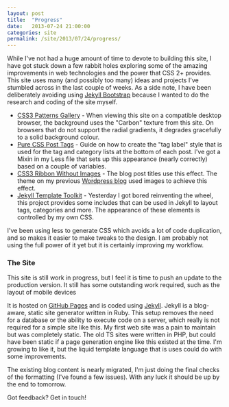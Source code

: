 ```yaml
---
layout: post
title:  "Progress"
date:   2013-07-24 21:00:00
categories: site
permalink: /site/2013/07/24/progress/
---
```


While I've not had a huge amount of time to devote to building this site, I have got stuck down a few rabbit holes exploring some of the amazing improvements in web technologies and the power that CSS 2+ provides. This site uses many (and possibly too many) ideas and projects I've stumbled across in the last couple of weeks. As a side note, I have been deliberately avoiding using [Jekyll Bootstrap](http://jekyllbootstrap.com/) because I wanted to do the research and coding of the site myself. 

<!--more-->

- [CSS3 Patterns Gallery](http://lea.verou.me/css3patterns/) - When viewing this site on a compatible desktop browser, the background uses the "Carbon" texture from this site. On browsers that do not support the radial gradients, it degrades gracefully to a solid background colour.
- [Pure CSS Post Tags](http://cssglobe.com/pure-css3-post-tags/) - Guide on how to create the "tag label" style that is used for the tag and category lists at the bottom of each post. I've got a Mixin in my Less file that sets up this appearance (nearly correctly) based on a couple of variables.
- [CSS3 Ribbon Without Images](http://www.sitepoint.com/pure-css3-ribbons/) - The blog post titles use this effect. The theme on my previous [Wordpress blog](http://devwithimagination.wordpress.com) used images to achieve this effect.
- [Jekyll Template Toolkit](http://www.github.com/NetzwergX/jekyll-template-toolkit) - Yesterday I got bored reinventing the wheel, this project provides some includes that can be used in Jekyll to layout tags, categories and more. The appearance of these elements is controlled by my own CSS.

I've been using less to generate CSS which avoids a lot of code duplication, and so makes it easier to make tweaks to the design. I am probably not using the full power of it yet but it is certainly improving my workflow. 

### The Site ###
This site is still work in progress, but I feel it is time to push an update to the production version. It still has some outstanding work required, such as the layout of mobile devices

It is hosted on [GitHub Pages](http://pages.github.com) and is coded using [Jekyll](http://jekyllrb.com). Jekyll is a blog-aware, static site generator written in Ruby. This setup removes the need for a database or the ability to execute code on a server, which really is not required for a simple site like this. My first web site was a pain to maintain but was completely static. The old TS sites were written in PHP, but could have been static if a page generation engine like this existed at the time. I'm growing to like it, but the liquid template language that is uses could do with some improvements.

The existing blog content is nearly migrated, I'm just doing the final checks of the formatting (I've found a few issues). With any luck it should be up by the end to tomorrow. 

Got feedback? Get in touch!





